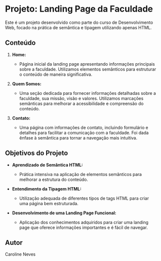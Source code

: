 # Projeto: Landing Page da Faculdade

Este é um projeto desenvolvido como parte do curso de Desenvolvimento Web, focado na prática de semântica e tipagem utilizando apenas HTML.

## Conteúdo

1. **Home:**
   - Página inicial da landing page apresentando informações principais sobre a faculdade. Utilizamos elementos semânticos para estruturar o conteúdo de maneira significativa.

2. **Quem Somos:**
   - Uma seção dedicada para fornecer informações detalhadas sobre a faculdade, sua missão, visão e valores. Utilizamos marcações semânticas para melhorar a acessibilidade e compreensão do conteúdo.

3. **Contato:**
   - Uma página com informações de contato, incluindo formulário e detalhes para facilitar a comunicação com a faculdade. Foi dada ênfase à semântica para tornar a navegação mais intuitiva.

## Objetivos do Projeto

- **Aprendizado de Semântica HTML:**
  - Prática intensiva na aplicação de elementos semânticos para melhorar a estrutura do conteúdo.

- **Entendimento da Tipagem HTML:**
  - Utilização adequada de diferentes tipos de tags HTML para criar uma página bem estruturada.

- **Desenvolvimento de uma Landing Page Funcional:**
  - Aplicação dos conhecimentos adquiridos para criar uma landing page que oferece informações importantes e é fácil de navegar.

## Autor

Caroline Neves

